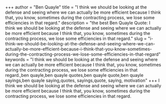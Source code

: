+++
author = "Ben Quayle"
title = "I think we should be looking at the defense and seeing where we can actually be more efficient because I think that, you know, sometimes during the contracting process, we lose some efficiencies in that regard."
description = "the best Ben Quayle Quote: I think we should be looking at the defense and seeing where we can actually be more efficient because I think that, you know, sometimes during the contracting process, we lose some efficiencies in that regard."
slug = "i-think-we-should-be-looking-at-the-defense-and-seeing-where-we-can-actually-be-more-efficient-because-i-think-that-you-know-sometimes-during-the-contracting-process-we-lose-some-efficiencies-in-that-regard"
keywords = "I think we should be looking at the defense and seeing where we can actually be more efficient because I think that, you know, sometimes during the contracting process, we lose some efficiencies in that regard.,ben quayle,ben quayle quotes,ben quayle quote,ben quayle sayings,ben quayle saying,quotes, sayings,quote, saying, motivation"
+++
I think we should be looking at the defense and seeing where we can actually be more efficient because I think that, you know, sometimes during the contracting process, we lose some efficiencies in that regard.
